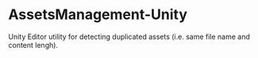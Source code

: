 # AssetsManagement-Unity
Unity Editor utility for detecting duplicated assets (i.e. same file name and content lengh).
